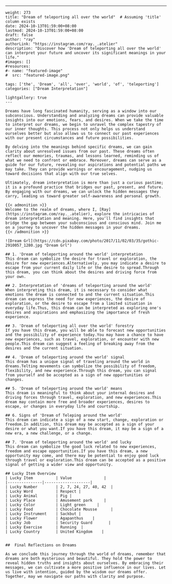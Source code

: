 ---
    weight: 273
    title: "Dream of teleporting all over the world"  # Assuming 'title' column exists
    date: 2024-10-13T01:59:00+08:00
    lastmod: 2024-10-13T01:59:00+08:00
    draft: false
    author: "ray"
    authorLink: "https://instagram.com/ray._.atelier"
    description: "Discover how 'Dream of teleporting all over the world' can interpret your future and uncover its significant meanings in your life."
    #images: []
    #resources:
    #- name: "featured-image"
    #  src: "featured-image.png"
    
    tags: ['the', 'Dream', 'all', 'over', 'world', 'of', 'teleporting']
    categories: ["Dream Interpretation"]
    
    lightgallery: true
    ---
    
    Dreams have long fascinated humanity, serving as a window into our subconscious. Understanding and analyzing dreams can provide valuable insights into our emotions, fears, and desires. When we take the time to interpret our dreams, we begin to unravel the complex tapestry of our inner thoughts. This process not only helps us understand ourselves better but also allows us to connect our past experiences with our present circumstances and future possibilities.
    
    By delving into the meanings behind specific dreams, we can gain clarity about unresolved issues from our past. These dreams often reflect our memories, traumas, and lessons learned, reminding us of what we need to confront or embrace. Moreover, dreams can serve as a guide for our future, revealing our aspirations and potential paths we may take. They can provide warnings or encouragement, nudging us toward decisions that align with our true selves.
    
    Ultimately, dream interpretation is more than just a curious pastime; it is a profound practice that bridges our past, present, and future. By engaging with our dreams, we can unlock the hidden messages they carry, leading us toward greater self-awareness and personal growth.
    
    {{< admonition >}}
    Welcome to the realm of dreams, where I, [Ray](https://instagram.com/ray._.atelier), explore the intricacies of dream interpretation and meaning. Here, you’ll find insights that bridge the gap between your subconscious and conscious mind. Join me on a journey to uncover the hidden messages in your dreams.
    {{< /admonition >}}
    
    ![Dream Grl](https://cdn.pixabay.com/photo/2017/11/02/03/35/gothic-2910057_1280.jpg "Dream Grl")
    
    ## 1. 'Dream of teleporting around the world' interpretation
    This dream can symbolize the desire for travel or exploration, the desire for new experiences.Alternatively, you may indicate a desire to escape from your current daily life or the desire to spread.Through this dream, you can think about the desires and driving force from your own.
    
    ## 2. Interpretation of 'dreams of teleporting around the world'
    When interpreting this dream, it is necessary to consider what emotions the dream is connected to and the current situation.This dream can express the need for new experiences, the desire of exploration, or the desire to escape from a limited situation in everyday life.Thus, this dream can be interpreted as exploring one's desires and aspirations and emphasizing the importance of fresh experience.
    
    ## 3. 'Dream of teleporting all over the world' forestry
    If you have this dream, you will be able to forecast new opportunities and the possibility of experience today.You may have a chance to have new experiences, such as travel, exploration, or encounter with new people.This dream can suggest a feeling of breaking away from the desires and the current situation.
    
    ## 4. 'Dream of teleporting around the world' signal
    This dream has a unique signal of traveling around the world in dreams.Telting movements can symbolize the possibility of freedom, flexibility, and new experience.Through this dream, you can signal from yourself and be accepted as a sign of new opportunities or changes.
    
    ## 5. 'Dream of teleporting around the world' means
    This dream is meaningful to think about your internal desires and driving forces through travel, exploration, and new experiences.This dream may contain more free and broader experiences, desires to escape, or changes in everyday life and courtship.
    
    ## 6. Signs of 'Dream of Teleping around the world'
    This dream can indicate a sign of a new start, change, exploration or freedom.In addition, this dream may be accepted as a sign of your desire or what you want.If you have this dream, it may be a sign of a new era, a new challenge, or a change.
    
    ## 7. 'Dream of teleporting around the world' and lucky
    This dream can symbolize the good luck related to new experiences, freedom and escape opportunities.If you have this dream, a new opportunity may come, and there may be potential to enjoy good luck through travel or exploration.This dream can be accepted as a positive signal of getting a wider view and opportunity.
    
    ## Lucky Item Overview
    | Lucky Item          | Value              |
    |---------------|--------------------|
    | Lucky Number        | 2, 7, 24, 27, 40, 42  |
    | Lucky Word          | Respect |
    | Lucky Animal        | Pig |
    | Lucky Place         | Amusement park     |
    | Lucky Color         | Light green     |
    | Lucky Food          | Chocolate Mousse      |
    | Lucky Instrument    | Sackbut |
    | Lucky Flower        | Agapanthus    |
    | Lucky Job           | Security Guard       |
    | Lucky Exercise      | Running  |
    | Lucky Country       | United Kingdom    |
    
    
    ##  Final Reflections on Dreams
    
    As we conclude this journey through the world of dreams, remember that dreams are both mysterious and beautiful. They hold the power to reveal hidden truths and insights about ourselves. By embracing their messages, we can cultivate a more positive influence in our lives. Let us live with intention, guided by the wisdom our dreams offer. Together, may we navigate our paths with clarity and purpose.
    